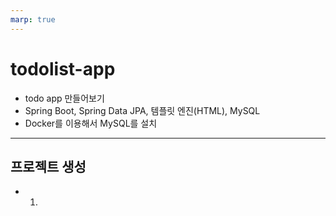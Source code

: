 ```yaml
---
marp: true
---
```


# todolist-app

- todo app 만들어보기
- Spring Boot, Spring Data JPA, 템플릿 엔진(HTML), MySQL
- Docker를 이용해서 MySQL를 설치

--- 

## 프로젝트 생성

- 1) 
